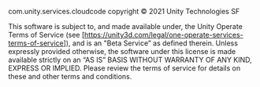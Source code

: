 com.unity.services.cloudcode copyright © 2021 Unity Technologies SF

This software is subject to, and made available under, the Unity Operate Terms of Service (see [https://unity3d.com/legal/one-operate-services-terms-of-service]), and is an "Beta Service” as defined therein. Unless expressly provided otherwise, the software under this license is made available strictly on an “AS IS” BASIS WITHOUT WARRANTY OF ANY KIND, EXPRESS OR IMPLIED. Please review the terms of service for details on these and other terms and conditions.